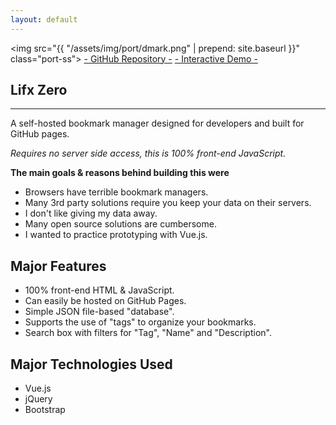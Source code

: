 ```yaml
---
layout: default
---
```


<img src="{{ "/assets/img/port/dmark.png" | prepend: site.baseurl }}" class="port-ss">
<a class="button-full repo-btn" href="https://github.com/matdombrock/dMark" target="_blank">- GitHub Repository -</a>
<a class="button-full demo-btn"  href="http://mzero.space/dMark/" target="_blank">- Interactive Demo -</a>
<h2 class="post-title">Lifx Zero</h2>
<hr>
A self-hosted bookmark manager designed for developers and built for GitHub pages.

*Requires no server side access, this is 100% front-end JavaScript.*

**The main goals & reasons behind building this were**
* Browsers have terrible bookmark managers.
* Many 3rd party solutions require you keep your data on their servers.
* I don't like giving my data away.
* Many open source solutions are cumbersome.
* I wanted to practice prototyping with Vue.js.

## Major Features
* 100% front-end HTML & JavaScript. 
* Can easily be hosted on GitHub Pages.
* Simple JSON file-based "database".
* Supports the use of "tags" to organize your bookmarks. 
* Search box with filters for "Tag", "Name" and "Description".

## Major Technologies Used
* Vue.js
* jQuery
* Bootstrap